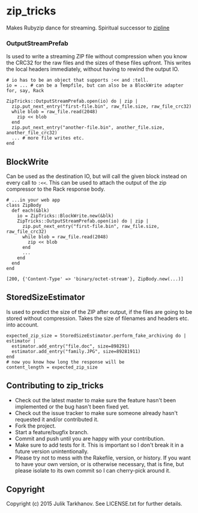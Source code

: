 # zip_tricks

Makes Rubyzip dance for streaming. Spiritual successor to [zipline](https://github.com/fringd/zipline)

### OutputStreamPrefab

Is used to write a streaming ZIP file without compression when you know the CRC32 for the raw files
and the sizes of these files upfront. This writes the local headers immediately, without having to
rewind the output IO.

    # io has to be an object that supports :<< and :tell.
    io = ... # can be a Tempfile, but can also be a BlockWrite adapter for, say, Rack
    
    ZipTricks::OutputStreamPrefab.open(io) do | zip |
      zip.put_next_entry("first-file.bin", raw_file.size, raw_file_crc32)
      while blob = raw_file.read(2048)
        zip << blob
      end
      zip.put_next_entry("another-file.bin", another_file.size, another_file_crc32)
      ... # more file writes etc.
    end

## BlockWrite

Can be used as the destination IO, but will call the given block instead on every call to `:<<`.
This can be used to attach the output of the zip compressor to the Rack response body.

    # ...in your web app
    class ZipBody
      def each(&blk)
        io = ZipTricks::BlockWrite.new(&blk)
        ZipTricks::OutputStreamPrefab.open(io) do | zip |
          zip.put_next_entry("first-file.bin", raw_file.size, raw_file_crc32)
          while blob = raw_file.read(2048)
            zip << blob
          end
          ...
        end
      end
    end
    
    [200, {'Content-Type' => 'binary/octet-stream'}, ZipBody.new(...)]

## StoredSizeEstimator

Is used to predict the size of the ZIP after output, if the files are going to be stored without compression.
Takes the size of filenames and headers etc. into account.

    expected_zip_size = StoredSizeEstimator.perform_fake_archiving do | estimator |
      estimator.add_entry("file.doc", size=898291)
      estimator.add_entry("family.JPG", size=89281911)
    end
    # now you know how long the response will be
    content_length = expected_zip_size

## Contributing to zip_tricks
 
* Check out the latest master to make sure the feature hasn't been implemented or the bug hasn't been fixed yet.
* Check out the issue tracker to make sure someone already hasn't requested it and/or contributed it.
* Fork the project.
* Start a feature/bugfix branch.
* Commit and push until you are happy with your contribution.
* Make sure to add tests for it. This is important so I don't break it in a future version unintentionally.
* Please try not to mess with the Rakefile, version, or history. If you want to have your own version, or is otherwise necessary, that is fine, but please isolate to its own commit so I can cherry-pick around it.

## Copyright

Copyright (c) 2015 Julik Tarkhanov. See LICENSE.txt for
further details.

